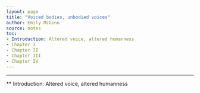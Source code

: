 ```yaml
---
layout: page
title: "Voiced bodies, unbodied voices"
author: Emily McGinn
source: notes
toc:
- Introduction: Altered voice, altered humanness
- Chapter I
- Chapter II
- Chapter III
- Chapter IV
---
```


---
** Introduction: Altered voice, altered humanness

